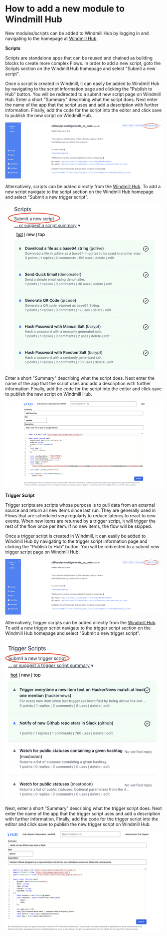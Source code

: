 # How to add a new module to Windmill Hub
New modules/scripts can be added to Windmill Hub by logging in and navigating to the homepage at [Windmill Hub](https://hub.windmill.dev/).


**Scripts**

Scripts are standalone apps that can be reused and chained as building blocks to create more complex Flows. In order to add a new script, goto the Scripts section on the Windmill Hub homepage and select "Submit a new script".

Once a script is created in Windmill, it can easily be added to Windmill Hub by navigating to the script information page and clicking the "Publish to Hub" button. You will be redirected to a submit new script page on Windmill Hub. Enter a short "Summary" describing what the script does. Next enter the name of the app that the script uses and add a description with further information. Finally, add the code for the script into the editor and click save to publish the new script on Windmill Hub.

![Submit From Hub](../assets/how_to/submit-script-from-windmill.png)

Alternatively, scripts can be added directly from the [Windmill Hub](https://hub.windmill.dev/).
To add a new script navigate to the script section on the Windmill Hub homepage and select "Submit a new trigger script". 

![Hub Scripts](../assets/how_to/hub-script.png)

Enter a short "Summary" describing what the script does. Next enter the name of the app that the script uses and add a description with further information. Finally, add the code for the script into the editor and click save to publish the new script on Windmill Hub.

![Submit Scripts](../assets/how_to/submit-script.png)


**Trigger Script**

Trigger scripts are scripts whose purpose is to pull data from an external source and return all new items since last run.
They are generally used in Flows that are scheduled very regularly to reduce latency to react to new events. When new items are returned by a trigger script, it will trigger the rest of the flow once per item. If no new items, the flow will be skipped. 

Once a trigger script is created in Windmill, it can easily be added to Windmill Hub by navigating to the trigger script information page and clicking the "Publish to Hub" button. You will be redirected to a submit new trigger script page on Windmill Hub.

![Submit From Hub](../assets/how_to/submit-script-from-windmill.png)

Alternatively, trigger scripts can be added directly from the [Windmill Hub](https://hub.windmill.dev/).
To add a new trigger script navigate to the trigger script section on the Windmill Hub homepage and select "Submit a new trigger script". 

![Trigger Scripts](../assets/how_to/hub-trigger-script.png)

Next, enter a short "Summary" describing what the trigger script does. Next enter the name of the app that the trigger script uses and add a description with further information. Finally, add the code for the trigger script into the editor and click save to publish the new trigger script on Windmill Hub.

![Submit Trigger Scripts](../assets/how_to/hub-submit-trigger-scripts.png)

